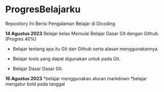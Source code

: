 # ProgresBelajarku
Repository Ini Berisi Pengalaman Belajar di Dicoding

**14 Agustus 2023**
Belajar kelas Memulai Belajar Dasar Git dengan Github. (Progres 40%)
  * Belajar tentang apa itu Git dan Github serta alasan menggunakannya.

  * Belajar tools yang dapat digunakan untuk pada Git.
  * Belajar Dasar Dasar Git.

**16 Agustus 2023**
  *belajar menggunakan  aturan markdown
  *belajar mengatur bold pada tanggal
